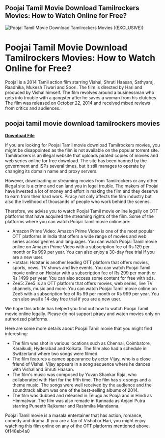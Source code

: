 ## Poojai Tamil Movie Download Tamilrockers Movies: How to Watch Online for Free?

 
![Poojai Tamil Movie Download Tamilrockers Movies ((EXCLUSIVE))](https://encrypted-tbn2.gstatic.com/images?q=tbn:ANd9GcSJ6AyT42BBJHG_Dp4WslZAJG_jyR5NIsKDhowzOypCP7_V0TZGHR1aXVaT)

 
# Poojai Tamil Movie Download Tamilrockers Movies: How to Watch Online for Free?
 
Poojai is a 2014 Tamil action film starring Vishal, Shruti Haasan, Sathyaraj, Raadhika, Mukesh Tiwari and Soori. The film is directed by Hari and produced by Vishal himself. The film revolves around a businessman who gets into trouble with a gangster after he saves a woman from his clutches. The film was released on October 22, 2014 and received mixed reviews from critics and audiences.
 
## poojai tamil movie download tamilrockers movies


[**Download File**](https://www.google.com/url?q=https%3A%2F%2Fbyltly.com%2F2tKfEU&sa=D&sntz=1&usg=AOvVaw0id157zrd_EtUKnfKzZ_RI)

 
If you are looking for Poojai Tamil movie download Tamilrockers movies, you might be disappointed as the film is not available on the popular torrent site. Tamilrockers is an illegal website that uploads pirated copies of movies and web series online for free download. The site has been banned by the government and ISPs several times, but it still manages to operate by changing its domain name and proxy servers.
 
However, downloading or streaming movies from Tamilrockers or any other illegal site is a crime and can land you in legal trouble. The makers of Poojai have invested a lot of money and effort in making the film and they deserve to earn from their hard work. Piracy not only affects the film industry but also the livelihood of thousands of people who work behind the scenes.
 
Therefore, we advise you to watch Poojai Tamil movie online legally on OTT platforms that have acquired the streaming rights of the film. Some of the platforms where you can watch Poojai Tamil movie online are:
 
- Amazon Prime Video: Amazon Prime Video is one of the most popular OTT platforms in India that offers a wide range of movies and web series across genres and languages. You can watch Poojai Tamil movie online on Amazon Prime Video with a subscription fee of Rs 129 per month or Rs 999 per year. You can also enjoy a 30-day free trial if you are a new user.
- Hotstar: Hotstar is another leading OTT platform that offers movies, sports, news, TV shows and live events. You can watch Poojai Tamil movie online on Hotstar with a subscription fee of Rs 299 per month or Rs 1499 per year. You can also access some content for free with ads.
- Zee5: Zee5 is an OTT platform that offers movies, web series, live TV channels, music and more. You can watch Poojai Tamil movie online on Zee5 with a subscription fee of Rs 99 per month or Rs 999 per year. You can also avail a 14-day free trial if you are a new user.

We hope this article has helped you find out how to watch Poojai Tamil movie online legally. Please do not support piracy and watch movies only on authorized platforms.

Here are some more details about Poojai Tamil movie that you might find interesting:

- The film was shot in various locations such as Chennai, Coimbatore, Karaikudi, Hyderabad and Kolkata. The film also had a schedule in Switzerland where two songs were filmed.
- The film features a cameo appearance by actor Vijay, who is a close friend of Vishal. Vijay appears in a song sequence where he dances with Vishal and Shruti Haasan.
- The film's music was composed by Yuvan Shankar Raja, who collaborated with Hari for the fifth time. The film has six songs and a theme music. The songs were well received by the audience and the soundtrack album was one of the best-selling albums of 2014.
- The film was dubbed and released in Telugu as Pooja and in Hindi as Himmatwar. The film was also remade in Kannada as Anjani Putra starring Puneeth Rajkumar and Rashmika Mandanna.

Poojai Tamil movie is a masala entertainer that has action, romance, comedy and drama. If you are a fan of Vishal or Hari, you might enjoy watching this film online on any of the OTT platforms mentioned above.
 0f148eb4a0
